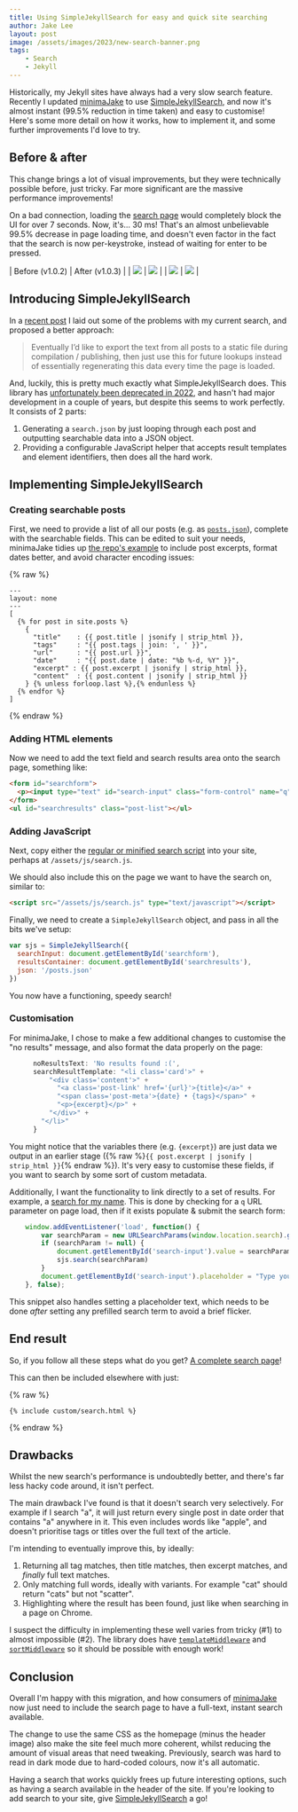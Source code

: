 ```yaml
---
title: Using SimpleJekyllSearch for easy and quick site searching
author: Jake Lee
layout: post
image: /assets/images/2023/new-search-banner.png
tags:
    - Search
    - Jekyll
---
```


Historically, my Jekyll sites have always had a very slow search feature. Recently I updated [minimaJake](https://github.com/JakeSteam/minimaJake/) to use [SimpleJekyllSearch](https://github.com/christian-fei/Simple-Jekyll-Search), and now it's almost instant (99.5% reduction in time taken) and easy to customise! Here's some more detail on how it works, how to implement it, and some further improvements I'd love to try.

## Before & after 

This change brings a lot of visual improvements, but they were technically possible before, just tricky. Far more significant are the massive performance improvements!

On a bad connection, loading the [search page](/search) would completely block the UI for over 7 seconds. Now, it's... 30 ms! That's an almost unbelievable 99.5% decrease in page loading time, and doesn't even factor in the fact that the search is now per-keystroke, instead of waiting for enter to be pressed.

| Before (v1.0.2) | After (v1.0.3) |
| [![](/assets/images/2023/v103-search-old-appearance.png)](/assets/images/2023/v103-search-old-appearance.png) | [![](/assets/images/2023/v103-search-new-appearance.png)](/assets/images/2023/v103-search-new-appearance.png) | 
| [![](/assets/images/2023/v103-search-old.png)](/assets/images/2023/v103-search-old.png) | [![](/assets/images/2023/v103-search-new.png)](/assets/images/2023/v103-search-new.png) | 

## Introducing SimpleJekyllSearch

In a [recent post](https://blog.jakelee.co.uk/introducing-minimajake-for-jekyll/#lunrjs-search) I laid out some of the problems with my current search, and proposed a better approach:

> Eventually I’d like to export the text from all posts to a static file during compilation / publishing, then just use this for future lookups instead of essentially regenerating this data every time the page is loaded.

And, luckily, this is pretty much exactly what SimpleJekyllSearch does. This library has [unfortunately been deprecated in 2022](https://github.com/christian-fei/Simple-Jekyll-Search), and hasn't had major development in a couple of years, but despite this seems to work perfectly. It consists of 2 parts:

1. Generating a `search.json` by just looping through each post and outputting searchable data into a JSON object.
2. Providing a configurable JavaScript helper that accepts result templates and element identifiers, then does all the hard work.

## Implementing SimpleJekyllSearch

### Creating searchable posts 

First, we need to provide a list of all our posts (e.g. as [`posts.json`](/assets/js/posts.json)), complete with the searchable fields. This can be edited to suit your needs, minimaJake tidies up [the repo's example](https://github.com/christian-fei/Simple-Jekyll-Search#create-searchjson) to include post excerpts, format dates better, and avoid character encoding issues:

{% raw %}
```liquid
---
layout: none
---
[
  {% for post in site.posts %}
    {
      "title"    : {{ post.title | jsonify | strip_html }},
      "tags"     : "{{ post.tags | join: ', ' }}",
      "url"      : "{{ post.url }}",
      "date"     : "{{ post.date | date: "%b %-d, %Y" }}",
      "excerpt" : {{ post.excerpt | jsonify | strip_html }},
      "content"  : {{ post.content | jsonify | strip_html }}
    } {% unless forloop.last %},{% endunless %}
  {% endfor %}
]
```
{% endraw %}

### Adding HTML elements

Now we need to add the text field and search results area onto the search page, something like:

```html
<form id="searchform">
  <p><input type="text" id="search-input" class="form-control" name="q" value="" autofocus /></p>
</form>
<ul id="searchresults" class="post-list"></ul>
```

### Adding JavaScript 

Next, copy either the [regular or minified search script](https://github.com/christian-fei/Simple-Jekyll-Search/tree/master/dest) into your site, perhaps at `/assets/js/search.js`.

We should also include this on the page we want to have the search on, similar to:

```html
<script src="/assets/js/search.js" type="text/javascript"></script>
```

Finally, we need to create a `SimpleJekyllSearch` object, and pass in all the bits we've setup:

```js
var sjs = SimpleJekyllSearch({
  searchInput: document.getElementById('searchform'),
  resultsContainer: document.getElementById('searchresults'),
  json: '/posts.json'
})
```

You now have a functioning, speedy search!

### Customisation

For minimaJake, I chose to make a few additional changes to customise the "no results" message, and also format the data properly on the page:

```js
      noResultsText: 'No results found :(',
      searchResultTemplate: "<li class='card'>" +
          "<div class='content'>" +
            "<a class='post-link' href='{url}'>{title}</a>" +
            "<span class='post-meta'>{date} • {tags}</span>" +
            "<p>{excerpt}</p>" +
          "</div>" +
        "</li>" 
      }
```

You might notice that the variables there (e.g. `{excerpt}`) are just data we output in an earlier stage ({% raw %}`{{ post.excerpt | jsonify | strip_html }}`{% endraw %}). It's very easy to customise these fields, if you want to search by some sort of custom metadata.

Additionally, I want the functionality to link directly to a set of results. For example, a [search for my name](https://blog.jakelee.co.uk/search/?q=jake). This is done by checking for a `q` URL parameter on page load, then if it exists populate & submit the search form:

```js
    window.addEventListener('load', function() {
        var searchParam = new URLSearchParams(window.location.search).get("q")
        if (searchParam != null) {
            document.getElementById('search-input').value = searchParam
            sjs.search(searchParam)
        } 
        document.getElementById('search-input').placeholder = "Type your search here..."
    }, false);
```
This snippet also handles setting a placeholder text, which needs to be done *after* setting any prefilled search term to avoid a brief flicker.

## End result 

So, if you follow all these steps what do you get? [A complete search page](https://github.com/JakeSteam/minimaJake/blob/main/_includes/custom/search.html)!

This can then be included elsewhere with just:

{% raw %}
```
{% include custom/search.html %}
```
{% endraw %}

## Drawbacks 

Whilst the new search's performance is undoubtedly better, and there's far less hacky code around, it isn't perfect.

The main drawback I've found is that it doesn't search very selectively. For example if I search "a", it will just return every single post in date order that contains "a" anywhere in it. This even includes words like "apple", and doesn't prioritise tags or titles over the full text of the article.

I'm intending to eventually improve this, by ideally:

1. Returning all tag matches, then title matches, then excerpt matches, and *finally* full text matches.
2. Only matching full words, ideally with variants. For example "cat" should return "cats" but not "scatter". 
3. Highlighting where the result has been found, just like when searching in a page on Chrome.

I suspect the difficulty in implementing these well varies from tricky (#1) to almost impossible (#2). The library does have [`templateMiddleware`](https://github.com/christian-fei/Simple-Jekyll-Search#templatemiddleware-function-optional) and [`sortMiddleware`](https://github.com/christian-fei/Simple-Jekyll-Search#sortmiddleware-function-optional) so it should be possible with enough work!

## Conclusion

Overall I'm happy with this migration, and how consumers of [minimaJake](https://github.com/JakeSteam/minimaJake/) now just need to include the search page to have a full-text, instant search available.

The change to use the same CSS as the homepage (minus the header image) also make the site feel much more coherent, whilst reducing the amount of visual areas that need tweaking. Previously, search was hard to read in dark mode due to hard-coded colours, now it's all automatic.

Having a search that works quickly frees up future interesting options, such as having a search available in the header of the site. If you're looking to add search to your site, give [SimpleJekyllSearch](https://github.com/christian-fei/Simple-Jekyll-Search) a go!